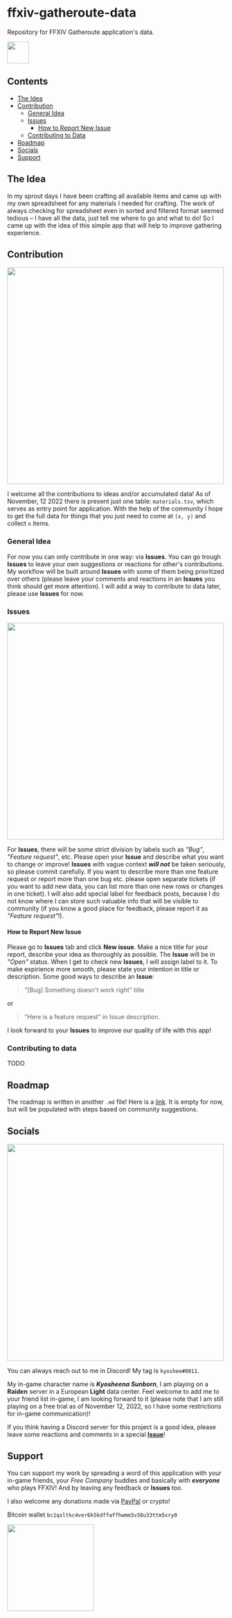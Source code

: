 # ffxiv-gatheroute-data
Repository for FFXIV Gatheroute application's data.

<img src="https://user-images.githubusercontent.com/31596992/201474828-99bda6b0-eea8-4310-82bb-dc349fb29419.png" width="50">

## Contents
- [The Idea](#the-idea)
- [Contribution](#contribution)
  - [General Idea](#general-idea)
  - [Issues](#issues)
    - [How to Report New Issue](#how-to-report-new-issue)
  - [Contributing to Data](#contributing-to-data)
- [Roadmap](#socials)
- [Socials](#socials)
- [Support](#support)

## The Idea
In my sprout days I have been crafting all available items and came up with my own spreadsheet for any materials I needed for crafting. The work of always checking for spreadsheet even in sorted and filtered format seemed tedious – I have all the data, just tell me where to go and what to do! So I came up with the idea of this simple app that will help to improve gathering experience.

## Contribution

<img src="http://jp.finalfantasyxiv.com/blog/blog_image/JP20151127_04.png" width="500">

I welcome all the contributions to ideas and/or accumulated data! As of November, 12 2022 there is present just one table: `materials.tsv`, which serves as entry point for application. With the help of the community I hope to get the full data for things that you just need to come at `(x, y)` and collect `n` items.

### General Idea
For now you can only contribute in one way: via **Issues**. You can go trough **Issues** to leave your own suggestions or reactions for other's contributions. My workflow will be built around **Issues** with some of them being prioritized over others (please leave your comments and reactions in an **Issues** you think should get more attention). I will add a way to contribute to data later, please use **Issues** for now.

### Issues

<img src="https://onlinestore-img.finalfantasyxiv.com/onlinestore/item/bb1220308efe0b7fbe222f5a08fa717a7fd4ddd43156dacd7bf7258ae4a27ca4/0078/a82448516ba11da3d717be8fbe124792b16d3fc0e8aac79e2dc500ce887a26c8_m_detail.jpg" width="500">

For **Issues**, there will be some strict division by labels such as _"Bug"_, _"Feature request"_, etc. Please open your **Issue** and describe what you want to change or improve! **Issues** with vague context ***will not*** be taken seriously, so please commit carefully. If you want to describe more than one feature request or report more than one bug etc. please open separate tickets (if you want to add new data, you can list more than one new rows or changes in one ticket). I will also add special label for feedback posts, because I do not know where I can store such valuable info that will be visible to community (if you know a good place for feedback, please report it as _"Feature request"_!).

#### How to Report New Issue
Please go to **Issues** tab and click **New issue**. Make a nice title for your report, describe your idea as thoroughly as possible. The **Issue** will be in _"Open"_ status. When I get to check new **Issues**, I will assign label to it. To make expirience more smooth, please state your intention in title or description. Some good ways to describe an **Issue**: 
> "[Bug] Something doesn't work right" title

or 

> "Here is a feature request" in Issue description. 

I look forward to your **Issues** to improve our quality of life with this app!

### Contributing to data
TODO

## Roadmap
The roadmap is written in another `.md` file! Here is a [link](ROADMAP.md). It is empty for now, but will be populated with steps based on community suggestions.

## Socials

<img src="https://static.fandomspot.com/images/04/14272/free-company-characters-hanging-out-ffxiv.jpg" width="500">

You can always reach out to me in Discord! My tag is `kyoshee#0011`. 

My in-game character name is ***Kyosheena Sunborn***, I am playing on a **Raiden** server in a European **Light** data center. Feel welcome to add me to your friend list in-game, I am looking forward to it (please note that I am still playing on a free trial as of November 12, 2022, so I have some restrictions for in-game communication)!

If you think having a Discord server for this project is a good idea, please leave some reactions and comments in a special [**Issue**](https://github.com/kyosheek/ffxiv-gatheroute-data/issues/2)!

## Support
You can support my work by spreading a word of this application with your in-game friends, your _Free Company_ buddies and basically with ***everyone*** who plays FFXIV! And by leaving any feedback or **Issues** too.

I also welcome any donations made via [PayPal](https://www.paypal.com/paypalme/kyoshee) or crypto!

Bitcoin wallet `bc1qsltkc4ver6k5kdffaffhwmm3v38u33ttm5xry0`

<img src="https://user-images.githubusercontent.com/31596992/201474655-6d7b3d1c-f77a-4a41-a2a5-c68491753a18.jpeg" width="200" height="200">
